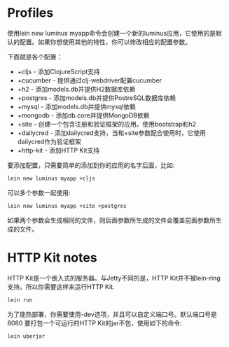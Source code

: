 Profiles
========

使用lein new luminus myapp命令会创建一个新的luminus应用，它使用的是默认的配置。如果你想使用其他的特性，你可以修改相应的配置参数。

下面就是各个配置：

-   +cljs - 添加ClojureScript支持
-   +cucumber - 提供通过clj-webdriver配置cucumber
-   +h2 - 添加models.db并提供H2数据库依赖
-   +postgres - 添加models.db并提供PostreSQL数据库依赖
-   +mysql - 添加models.db并提供mysql依赖
-   +mongodb - 添加db.core并提供MongoDB依赖
-   +site - 创建一个包含注册和验证框架的应用。使用bootstrap和h2
-   +dailycred -
    添加dailycred支持，当和+site参数配合使用时，它使用dailycred作为验证框架
-   +http-kit - 添加HTTP Kit支持

要添加配置，只需要简单的添加到你的应用的名字后面，比如:

```sh
lein new luminus myapp +cljs
```

可以多个参数一起使用:

```sh
lein new luminus myapp +site +postgres
```

如果两个参数会生成相同的文件，则后面参数所生成的文件会覆盖前面参数所生
成的文件。

<!-- more -->

HTTP Kit notes
==============

HTTP Kit是一个嵌入式的服务器。与Jetty不同的是，HTTP Kit并不被lein-ring
支持。所以你需要这样来运行HTTP Kit.

```sh
lein run
```

为了能热部署，你需要使用-dev选项，并且可以自定义端口号。默认端口号是8080
要打包一个可运行的HTTP Kit的jar不包，使用如下的命令:

```sh
lein uberjar
```
